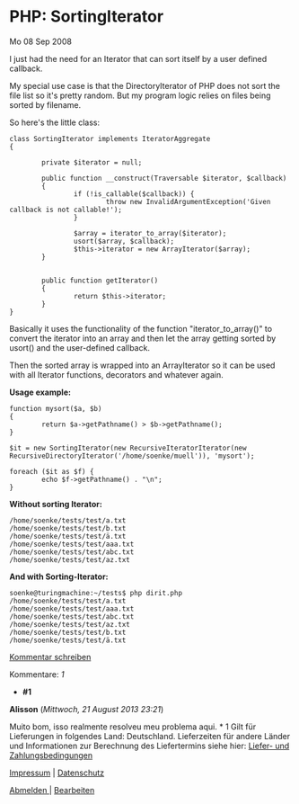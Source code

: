 # PHP: SortingIterator
Mo
08
Sep
2008

I just had the need for an Iterator that can sort itself by a user defined callback.

My special use case is that the DirectoryIterator of PHP does not sort the file list so it's pretty random. But my program logic relies on files being sorted by filename.

So here's the little class:

    
    class SortingIterator implements IteratorAggregate
    {
    
            private $iterator = null;
    
            public function __construct(Traversable $iterator, $callback)
            {
                    if (!is_callable($callback)) {
                            throw new InvalidArgumentException('Given callback is not callable!');
                    }
    
                    $array = iterator_to_array($iterator);
                    usort($array, $callback);
                    $this->iterator = new ArrayIterator($array);
            }
    
    
            public function getIterator()
            {
                    return $this->iterator;
            }
    }
    

Basically it uses the functionality of the function "iterator\_to\_array()" to convert the iterator into an array and then let the array getting sorted by usort() and the user-defined callback.

Then the sorted array is wrapped into an ArrayIterator so it can be used with all Iterator functions, decorators and whatever again.

**Usage example:**

    
    function mysort($a, $b)
    {
            return $a->getPathname() > $b->getPathname();
    }
    
    $it = new SortingIterator(new RecursiveIteratorIterator(new RecursiveDirectoryIterator('/home/soenke/muell')), 'mysort');
    
    foreach ($it as $f) {
            echo $f->getPathname() . "\n";
    }
    

**Without sorting Iterator:**

    
    /home/soenke/tests/test/a.txt
    /home/soenke/tests/test/b.txt
    /home/soenke/tests/test/ä.txt
    /home/soenke/tests/test/aaa.txt
    /home/soenke/tests/test/abc.txt
    /home/soenke/tests/test/az.txt
    

**And with Sorting-Iterator:**

    
    soenke@turingmachine:~/tests$ php dirit.php
    /home/soenke/tests/test/a.txt
    /home/soenke/tests/test/aaa.txt
    /home/soenke/tests/test/abc.txt
    /home/soenke/tests/test/az.txt
    /home/soenke/tests/test/b.txt
    /home/soenke/tests/test/ä.txt
    
    

[Kommentar schreiben][4]

Kommentare: _1_ 

* **\#1**

**Alisson** (_Mittwoch, 21 August 2013 23:21_)

Muito bom, isso realmente resolveu meu problema aqui.
* 
1 Gilt für Lieferungen in folgendes Land: Deutschland. Lieferzeiten für andere Länder und Informationen zur Berechnung des Liefertermins siehe hier: [Liefer- und Zahlungsbedingungen][5]  

[Impressum][6] | [Datenschutz][7] 

[Abmelden ][8]
|
[Bearbeiten][9]


[0]: /
[1]: /blog/
[2]: /open-source/
[3]: /contact/
[4]: #
[5]: http://www.ruempler.eu/j/shop/deliveryinfo
[6]: /about/
[7]: /j/privacy
[8]: https://e.jimdo.com/app/cms/logout.php
[9]: https://a.jimdo.com/app/auth/signin/jumpcms/?page=27218802
